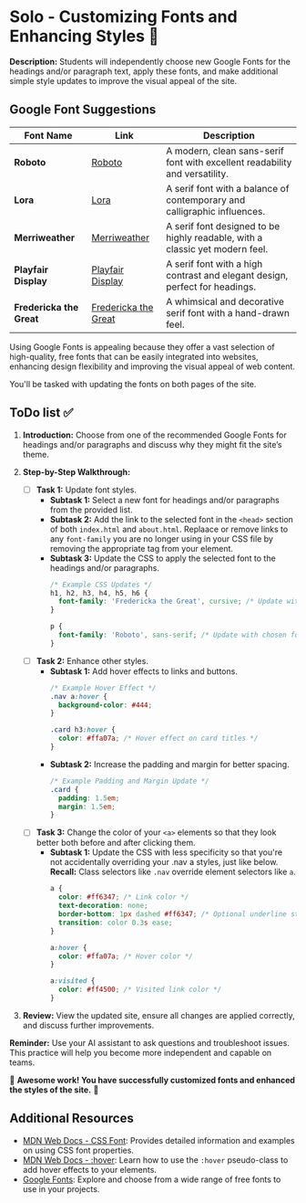 # Solo - Customizing Fonts and Enhancing Styles 💪

**Description:**
Students will independently choose new Google Fonts for the headings and/or paragraph text, apply these fonts, and make additional simple style updates to improve the visual appeal of the site.

## Google Font Suggestions
| **Font Name**           | **Link**                                                 | **Description**                                                                 |
|-------------------------|----------------------------------------------------------|---------------------------------------------------------------------------------|
| **Roboto**              | [Roboto](https://fonts.google.com/specimen/Roboto)       | A modern, clean sans-serif font with excellent readability and versatility.     |
| **Lora**                | [Lora](https://fonts.google.com/specimen/Lora)           | A serif font with a balance of contemporary and calligraphic influences.        |
| **Merriweather**        | [Merriweather](https://fonts.google.com/specimen/Merriweather) | A serif font designed to be highly readable, with a classic yet modern feel.   |
| **Playfair Display**    | [Playfair Display](https://fonts.google.com/specimen/Playfair+Display) | A serif font with a high contrast and elegant design, perfect for headings. |
| **Fredericka the Great**| [Fredericka the Great](https://fonts.google.com/specimen/Fredericka+the+Great) | A whimsical and decorative serif font with a hand-drawn feel.                    |

Using Google Fonts is appealing because they offer a vast selection of high-quality, free fonts that can be easily integrated into websites, enhancing design flexibility and improving the visual appeal of web content.

You'll be tasked with updating the fonts on both pages of the site.

## ToDo list ✅

1. **Introduction:** Choose from one of the recommended Google Fonts for headings and/or paragraphs and discuss why they might fit the site’s theme.

2. **Step-by-Step Walkthrough:**
    - [ ] **Task 1:** Update font styles.
        - **Subtask 1:** Select a new font for headings and/or paragraphs from the provided list.
        - **Subtask 2:** Add the link to the selected font in the `<head>` section of both `index.html` and `about.html`. Replaace or remove links to any `font-family` you are no longer using in your CSS file by removing the appropriate <link> tag from your <head> element.  
        - **Subtask 3:** Update the CSS to apply the selected font to the headings and/or paragraphs.
            ```css
            /* Example CSS Updates */
            h1, h2, h3, h4, h5, h6 {
              font-family: 'Fredericka the Great', cursive; /* Update with chosen font */
            }

            p {
              font-family: 'Roboto', sans-serif; /* Update with chosen font */
            }
            ```
    - [ ] **Task 2:** Enhance other styles.
        - **Subtask 1:** Add hover effects to links and buttons.
            ```css
            /* Example Hover Effect */
            .nav a:hover {
              background-color: #444;
            }

            .card h3:hover {
              color: #ffa07a; /* Hover effect on card titles */
            }
            ```
        - **Subtask 2:** Increase the padding and margin for better spacing.
            ```css
            /* Example Padding and Margin Update */
            .card {
              padding: 1.5em;
              margin: 1.5em;
            }
            ```
    - [ ] **Task 3:** Change the color of your `<a>` elements so that they look better both before and after clicking them.
        - **Subtask 1:** Update the CSS with less specificity so that you're not accidentally overriding your .nav a styles, just like below. **Recall:** Class selectors like `.nav` override element selectors like `a`.
            ```css
            a {
              color: #ff6347; /* Link color */
              text-decoration: none;
              border-bottom: 1px dashed #ff6347; /* Optional underline style */
              transition: color 0.3s ease;
            }

            a:hover {
              color: #ffa07a; /* Hover color */
            }

            a:visited {
              color: #ff4500; /* Visited link color */
            }
            ```




4. **Review:** View the updated site, ensure all changes are applied correctly, and discuss further improvements.

**Reminder:** Use your AI assistant to ask questions and troubleshoot issues. This practice will help you become more independent and capable on teams.

🌟 **Awesome work! You have successfully customized fonts and enhanced the styles of the site.** 🌟


## Additional Resources
- [MDN Web Docs - CSS Font](https://developer.mozilla.org/en-US/docs/Web/CSS/font): Provides detailed information and examples on using CSS font properties.
- [MDN Web Docs - :hover](https://developer.mozilla.org/en-US/docs/Web/CSS/:hover): Learn how to use the `:hover` pseudo-class to add hover effects to your elements.
- [Google Fonts](https://fonts.google.com/): Explore and choose from a wide range of free fonts to use in your projects.